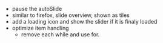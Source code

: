 
* pause the autoSlide
* similar to firefox, slide overview, shown as tiles
* add a loading icon and show the slider if it is finaly loaded
* optimize item handling
    * remove each while and use for.
